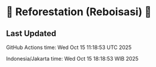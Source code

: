 
# 🌳 Reforestation (Reboisasi) 🌲

## Last Updated

GitHub Actions time: Wed Oct 15 11:18:53 UTC 2025

Indonesia/Jakarta time: Wed Oct 15 18:18:53 WIB 2025
